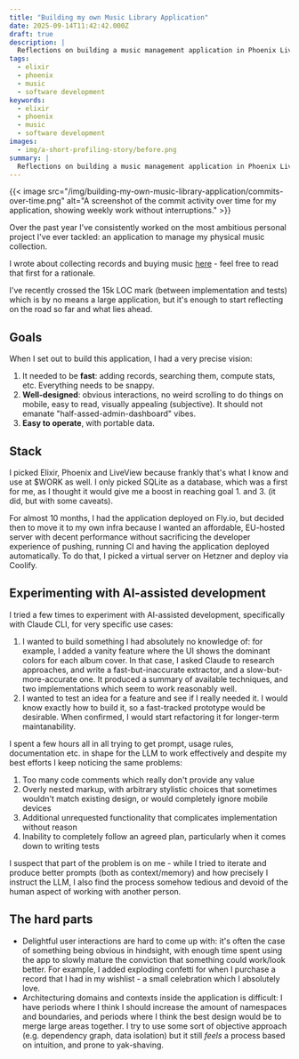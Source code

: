 ```yaml
---
title: "Building my own Music Library Application"
date: 2025-09-14T11:42:42.000Z
draft: true
description: |
  Reflections on building a music management application in Phoenix LiveView
tags:
  - elixir
  - phoenix
  - music
  - software development
keywords:
  - elixir
  - phoenix
  - music
  - software development
images:
  - img/a-short-profiling-story/before.png
summary: |
  Reflections on building a music management application in Phoenix LiveView
---
```



{{< image src="/img/building-my-own-music-library-application/commits-over-time.png" alt="A screenshot of the commit activity over time for my application, showing weekly work without interruptions." >}}

Over the past year I've consistently worked on the most ambitious personal project I've ever tackled: an application to manage my physical music collection.

I wrote about collecting records and buying music [here](/posts/a-great-music-system/) - feel free to read that first for a rationale.

I've recently crossed the 15k LOC mark (between implementation and tests) which is by no means a large application, but it's enough to start reflecting on the road so far and what lies ahead.

## Goals

When I set out to build this application, I had a very precise vision:

1. It needed to be **fast**: adding records, searching them, compute stats, etc. Everything needs to be snappy.
2. **Well-designed**: obvious interactions, no weird scrolling to do things on mobile, easy to read, visually appealing (subjective). It should not emanate "half-assed-admin-dashboard" vibes.
3. **Easy to operate**, with portable data.

## Stack

I picked Elixir, Phoenix and LiveView because frankly that's what I know and use at $WORK as well. I only picked SQLite as a database, which was a first for me, as I thought it would give me a boost in reaching goal 1. and 3. (it did, but with some caveats).

For almost 10 months, I had the application deployed on Fly.io, but decided then to move it to my own infra because I wanted an affordable, EU-hosted server with decent performance without sacrificing the developer experience of pushing, running CI and having the application deployed automatically. To do that, I picked a virtual server on Hetzner and deploy via Coolify.

## Experimenting with AI-assisted development

I tried a few times to experiment with AI-assisted development, specifically with Claude CLI, for very specific use cases:

1. I wanted to build something I had absolutely no knowledge of: for example, I added a vanity feature where the UI shows the dominant colors for each album cover. In that case, I asked Claude to research approaches, and write a fast-but-inaccurate extractor, and a slow-but-more-accurate one. It produced a summary of available techniques, and two implementations which seem to work reasonably well.
2. I wanted to test an idea for a feature and see if I really needed it. I would know exactly how to build it, so a fast-tracked prototype would be desirable. When confirmed, I would start refactoring it for longer-term maintanability.

I spent a few hours all in all trying to get prompt, usage rules, documentation etc. in shape for the LLM to work effectively and despite my best efforts I keep noticing the same problems:

1. Too many code comments which really don't provide any value
2. Overly nested markup, with arbitrary stylistic choices that sometimes wouldn't match existing design, or would completely ignore mobile devices
3. Additional unrequested functionality that complicates implementation without reason
4. Inability to completely follow an agreed plan, particularly when it comes down to writing tests

I suspect that part of the problem is on me - while I tried to iterate and produce better prompts (both as context/memory) and how precisely I instruct the LLM, I also find the process somehow tedious and devoid of the human aspect of working with another person.

## The hard parts

- Delightful user interactions are hard to come up with: it's often the case of something being obvious in hindsight, with enough time spent using the app to slowly mature the conviction that something could work/look better. For example, I added exploding confetti for when I purchase a record that I had in my wishlist - a small celebration which I absolutely love.
- Architecturing domains and contexts inside the application is difficult: I have periods where I think I should increase the amount of namespaces and boundaries, and periods where I think the best design would be to merge large areas together. I try to use some sort of objective approach (e.g. dependency graph, data isolation) but it still _feels_ a process based on intuition, and prone to yak-shaving.
